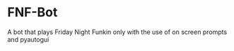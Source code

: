 # FNF-Bot
A bot that plays Friday Night Funkin only with the use of on screen prompts and pyautogui
